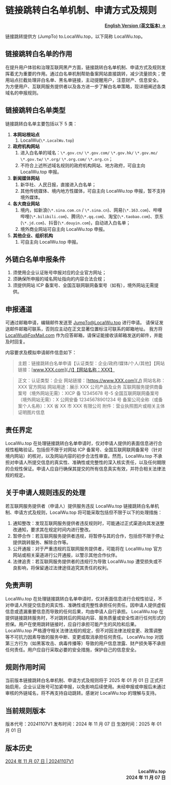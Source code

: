 # 链接跳转白名单机制、申请方式及规则

<p align="right" style="font-weight:600;">
<a href="./English">English Version (英文版本) →</a>
</p>

链接跳转提供方 (JumpTo) to.LocalWu.top，以下简称 LocalWu.top。

## 链接跳转白名单的作用

在提升用户体验和治理互联网黑产方面，链接跳转白名单机制、申请方式及规则发挥着尤为重要的作用。通过白名单机制帮助备案网站直接跳转，减少流量损失；使用站点拦截处理非白名单、黑名单链接，主动提醒用户，注意财产、信息安全。
为方便用户、互联网服务提供者以及各方进一步了解白名单策略，现详细阐述各类域名的申报规则。

## 链接跳转白名单类型

链接跳转白名单主要包括以下 5 类：

1. **本网站根站点**
   1. LocalWu(`\*.LocalWu.top`)
2. **政府机构网站**
   1. 进入白名单的域名：`\*.gov.cn/` `\*.gov.com/` `\*.gov.hk/` `\*.gov.mo/` `\*.gov.tw/` `\*.org/` `\*.org.com/` `\*.org.cn`；
   2. 不符合上述所述域名规则的政府机构网站、地方政府，可自主向 LocalWu.top 申报。
3. **新闻媒体网站**
   1. 新华社、人民日报，直接进入白名单；
   2. 其他传统媒体、境内地方性媒体，可自主向 LocalWu.top 申报，暂不支持境外媒体。
4. **各大商业网站**
   1. 境内，如新浪(`\*.sina.com.cn` / `\*.sina.cn`)、网易(`\*.163.com`)、哔哩哔哩(`\*.bilibili.com`)、腾讯(`\*.qq.com`)、淘宝(`\*.taobao.com`)、京东(`\*.jd.com`)、抖音(`\*.douyin.com`)，自动进入白名单；
   2. 境外商业网站可自主向 LocalWu.top 申报。
5. **其他企业、组织机构**
   1. 可自主向 LocalWu.top 申报。

## 外链白名单申报条件

1. 须使用企业认证账号申报对应的企业官方网址；
2. 须确保所申报的域名网址指向的内容合法合规；
3. 须提供网站 ICP 备案号、全国互联网联网备案号（如有），境外网站无需提供。

## 申报通道

可通过邮箱申请，编辑邮件发送至 JumpTo@LocalWu.top 进行申请。
请保证发送邮件邮箱可联系，否则应主动在正文显著位置标注可联系的邮箱地址。
我方将 LocalWu@FoxMail.com 作为应答邮箱，请保证能接收该邮箱发送的邮件，并能及时回复。

内容要求及模拟申请邮件信息如下：

> 主题：链接跳转白名单申请【认证类型：企业/政府/媒体/个人/其他】【网站链接：[www.XXX.com](./)】【网站名称：XXX】

> 正文：认证类型：企业
> 网站链接：[https://www.XXX.com](./)
> 网站名称：XXX 官方网站
> 网站用途：展示 XXX 公司产品及业务
> 互联网服务提供商备案号（境外网站无需）：XICP 备 12345678 号-5
> 全国互联网联网备案号（境外网站无需）：X 公网安备 12345678901234 号
> 备案公司全称（或备案个人名称）：XX 省 XX 市 XXX 有限公司
> 附件：营业执照图片或相关主体证明图片信息

## 责任界定

LocalWu.top 在处理链接跳转白名单申请时，仅对申请人提供的表面信息进行合规性粗略验证。包括但不限于对网站 ICP 备案号、全国互联网联网备案号（针对境内网站）的核对，以及网站内容的初步合法性审查。然而，LocalWu.top 不承担对申请人所提交信息的真实性、准确性或完整性的深入核实责任，以及任何期限的合规性保证。申请人应自行确保其提交的所有信息真实有效，并符合相关法律法规的规定。

## 关于申请人规则违反的处理

若互联网服务提供者（申请人）提供服务违反 LocalWu.top 链接跳转白名单机制、申请方式及规则，LocalWu.top 将可能采取包括但不限于以下的处理措施：

1. 通知整改：发现互联网服务提供者违反规则时，可能通过正式渠道向其发送整改通知，要求其在规定时间内进行整改。
2. 暂停合作：若互联网服务提供者违规，将暂停与其的合作，包括但不限于停止提供跳转服务、解除合作等。
3. 公开通报：对于严重违规的互联网服务提供者，可能将在 LocalWu.top 官方网站或相关渠道进行公开通报，以警示其他合作伙伴。
4. 法律追责：若互联网服务提供者的违规行为导致 LocalWu.top 遭受损失或不良影响，将保留通过法律途径追究其责任的权利。

## 免责声明

LocalWu.top 在处理链接跳转白名单申请时，仅对表面信息进行合规性验证，不对申请人所提交信息的真实性、准确性或完整性承担任何责任。因申请人提供虚假信息或遗漏重要信息而导致的任何后果，均由申请人自行承担。
LocalWu.top 在提供链接跳转服务时，不对跳转后的网站内容、服务质量或安全性进行任何形式的担保。用户在使用跳转链接时，应自行承担可能产生的风险和后果。
LocalWu.top 严格遵守相关法律法规的规定，但不对因法律法规变更、政策调整等不可抗力因素导致的服务中断、变更或取消承担任何责任。
LocalWu.top 对因第三方行为（如黑客攻击、病毒传播等）导致的用户信息泄露、财产损失等不承担任何责任。用户应自行采取必要的安全措施，保护自己的信息安全。

## 规则作用时间

当前版本链接跳转白名单机制、申请方式及规则将于 2025 年 01 月 01 日 正式开始启用，企业认证账号可加紧申报，以免影响后续使用。未经申报或申报后未通过审核的外链域名，将不再支持自动跳转。感谢对 LocalWu.top 的理解与支持。

## 当前规则版本

版本代号：20241107V1
发布时间：2024 年 11 月 07 日
生效时间：2025 年 01 月 01 日

## 版本历史

[2024 年 11 月 07 日 | 20241107V1](./Version/V1)

<p align="right" style="font-weight:600;">
LocalWu.top
<br>
2024 年 11 月 07 日
</p>
